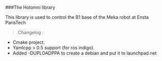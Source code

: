 ###The Holomni library 

This library is used to control the B1 base of the Meka robot at Ensta ParisTech

> Changelog : 
* Cmake project.
* Yamlcpp > 0.5 support (for ros indigo).
* Added -DUPLOADPPA to create a debian and put it to launchpad.net
